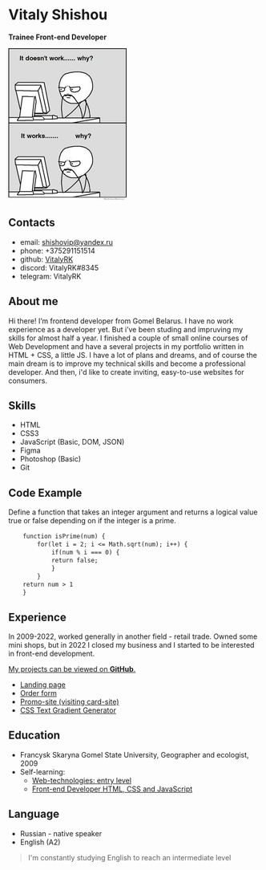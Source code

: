 # Vitaly Shishou
**Trainee Front-end Developer**

![MyPhoto](mem.jpg)

## Contacts
* email: shishovip@yandex.ru
* phone: +375291151514
* github: [VitalyRK](https://github.com/VitalyRK)
* discord: VitalyRK#8345
* telegram: VitalyRK

## About me
Hi there! I’m frontend developer from Gomel Belarus. I have no work experience as a developer yet. But i’ve been studing and impruving my skills for almost half a year. I finished a couple of small online courses of Web Development and have a several projects in my portfolio written in HTML + CSS, a little JS. I have a lot of plans and dreams, and of course the main dream is to improve my technical skills and become a professional developer. And then, i'd like to create inviting, easy-to-use websites for consumers.

## Skills
* HTML
* CSS3
* JavaScript (Basic, DOM, JSON)
* Figma
* Photoshop (Basic)
* Git

## Code Example
Define a function that takes an integer argument and returns a logical value true or false depending on if the integer is a prime.
```
    function isPrime(num) {
        for(let i = 2; i <= Math.sqrt(num); i++) {
            if(num % i === 0) {
            return false;
            }
        }
    return num > 1
    }
```

## Experience
In 2009-2022, worked generally in another field - retail trade. Owned some mini shops, but in 2022 I closed my business and I started to be interested in front-end development.

[My projects can be viewed on **GitHub**.](https://github.com/VitalyRK?tab=repositories)
* [Landing page](https://vitalyrk.github.io/LayoutAdaptiveLanding/)
* [Order form](https://codepen.io/benemon/pen/XWYXpEW)
* [Promo-site (visiting card-site)](https://vitalyrk.github.io/ZlatonWebsite/)
* [CSS Text Gradient Generator](https://vitalyrk.github.io/GenerateTextGradient/)
## Education
* Francysk Skaryna Gomel State University, Geographer and ecologist, 2009
* Self-learning:
	* [Web-technologies: entry level](https://stepik.org/82108)
	* [Front-end Developer HTML, CSS and JavaScript](https://stepik.org/113402)
##  Language
* Russian - native speaker
* English (A2)
> I'm constantly studying English to reach an intermediate level